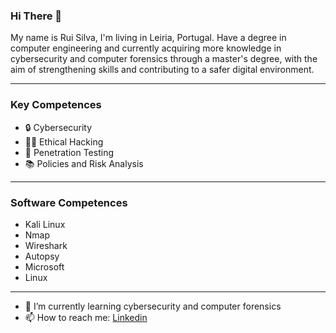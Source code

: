 ### Hi There 👋

My name is Rui Silva, I'm living in Leiria, Portugal. Have a degree in computer engineering and currently acquiring more knowledge in cybersecurity and computer forensics through a master's degree, with the aim of strengthening skills and contributing to a safer digital environment.

<hr>

### Key Competences
- 🔒 Cybersecurity 
- 👨‍💻 Ethical Hacking 
- 📄 Penetration Testing
- 📚 Policies and Risk Analysis

<hr>

### Software Competences
- Kali Linux
- Nmap
- Wireshark
- Autopsy 
- Microsoft
- Linux

<hr>

- 🌱 I’m currently learning cybersecurity and computer forensics
- 📫 How to reach me: <a href="https://www.linkedin.com/in/rui-pedro-l-silva/">Linkedin</a>

